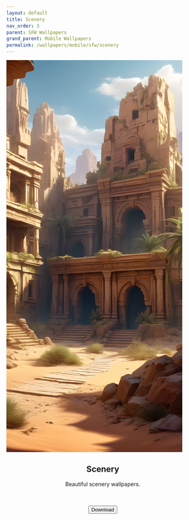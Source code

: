```yaml
---
layout: default
title: Scenery
nav_order: 3
parent: SFW Wallpapers
grand_parent: Mobile Wallpapers
permalink: /wallpapers/mobile/sfw/scenery
---
```


<!-- 
{: .note }
> {: .opaque }
> 
>
> 
-->

<div class="w3-card">
    <div class="gallery">
        <img src="../../../assets/images/wallpapers/mobile/sfw/Scenery/Wallpaper (1).png" />
    </div>
    <div class="w3-container">
    <h2 class="text-small" style="text-align:center">Scenery</h2>
    <p class="text-small" style="text-align:center">Beautiful scenery wallpapers.</p><br /><br />
    <span class="fs-3">
      <div align="center" class="text-small">
        <a href="https://gitlab.com/the-back-room/Wallpapers/-/archive/main/Wallpapers-main.zip?path=mobile/SFW/Scenery" target="_blank">
          <button type="button" name="button" class="btn">Download</button></a> 
      </div>
    </span>
    <br />
  </div>
</div>
